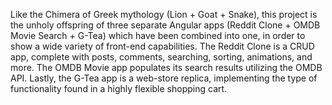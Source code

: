 Like the Chimera of Greek mythology (Lion + Goat + Snake), this project is the unholy offspring of three separate Angular apps (Reddit Clone + OMDB Movie Search + G-Tea) which have been combined into one, in order to show a wide variety of front-end capabilities.  The Reddit Clone is a CRUD app, complete with posts, comments, searching, sorting, animations, and more.  The OMDB Movie app populates its search results utilizing the OMDB API.  Lastly, the G-Tea app is a web-store replica, implementing the type of functionality found in a highly flexible shopping cart.
